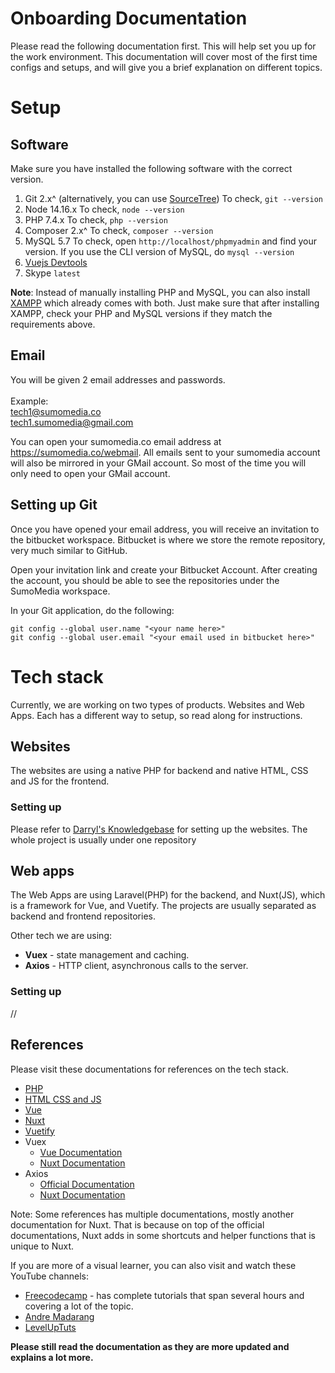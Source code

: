 ﻿# Onboarding Documentation
Please read the following documentation first. This will help set you up for the work environment. This documentation will cover most of the first time configs and setups, and will give you a brief explanation on different topics.

# Setup
## Software
Make sure you have installed the following software with the correct version.
1. Git 2.x^ (alternatively, you can use [SourceTree](https://www.sourcetreeapp.com/))
	To check, `git --version`
2. Node 14.16.x
	To check, `node --version`
3. PHP 7.4.x
	To check, `php --version`
4. Composer 2.x^
	To check, `composer --version`
5. MySQL 5.7
	To check, open `http://localhost/phpmyadmin` and find your version.
	If you use the CLI version of MySQL, do `mysql --version`
6. [Vuejs Devtools](https://chrome.google.com/webstore/detail/vuejs-devtools/nhdogjmejiglipccpnnnanhbledajbpd?hl=en)
7. Skype `latest`

**Note**: Instead of manually installing PHP and MySQL, you can also install [XAMPP](https://www.apachefriends.org/download.html) which already comes with both. Just make sure that after installing XAMPP, check your PHP and MySQL versions if they match the requirements above.

## Email
You will be given 2 email addresses and passwords.
<br/><br/>
Example: <br/>
tech1@sumomedia.co <br/>
tech1.sumomedia@gmail.com <br/>

You can open your sumomedia.co email address at https://sumomedia.co/webmail. All emails sent to your sumomedia account will also be mirrored in your GMail account. So most of the time you will only need to open your GMail account.

## Setting up Git
Once you have opened your email address, you will receive an invitation to the bitbucket workspace. Bitbucket is where we store the remote repository, very much similar to GitHub.

Open your invitation link and create your Bitbucket Account. After creating the account, you should be able to see the repositories under the SumoMedia workspace.

In your Git application, do the following:
```git
git config --global user.name "<your name here>"
git config --global user.email "<your email used in bitbucket here>"
```

# Tech stack
Currently, we are working on two types of products. Websites and Web Apps. Each has a different way to setup, so read along for instructions.

## Websites
The websites are using a native PHP for backend and native HTML, CSS and JS for the frontend.

### Setting up
Please refer to [Darryl's Knowledgebase](#) for setting up the websites. The whole project is usually under one repository

## Web apps
The Web Apps are using Laravel(PHP) for the backend, and Nuxt(JS), which is a framework for Vue, and Vuetify. The projects are usually separated as backend and frontend repositories.

Other tech we are using: 
- **Vuex** - state management and caching.
- **Axios** - HTTP client, asynchronous calls to the server.

### Setting up
//

## References
Please visit these documentations for references on the tech stack.
- [PHP](https://www.php.net/docs.php)
- [HTML CSS and JS](https://developer.mozilla.org/en-US/docs/Web)
- [Vue](https://vuejs.org/v2/guide/)
- [Nuxt](https://nuxtjs.org/docs/2.x/get-started/installation)
- [Vuetify](https://vuetifyjs.com/en/introduction/why-vuetify/#why-vuetify3f)
- Vuex
	- [Vue Documentation](https://vuex.vuejs.org/)
	- [Nuxt Documentation](https://nuxtjs.org/examples/vuex-store)
- Axios
	- [Official Documentation](https://github.com/axios/axios)
	- [Nuxt Documentation](https://axios.nuxtjs.org/)

Note: Some references has multiple documentations, mostly another documentation for Nuxt. That is because on top of the official documentations, Nuxt adds in some shortcuts and helper functions that is unique to Nuxt.

If you are more of a visual learner, you can also visit and watch these YouTube channels:
- [Freecodecamp](https://www.youtube.com/channel/UC8butISFwT-Wl7EV0hUK0BQ) - has complete tutorials that span several hours and covering a lot of the topic.
- [Andre Madarang](https://www.youtube.com/channel/UCtb40EQj2inp8zuaQlLx3iQ)
- [LevelUpTuts](https://www.youtube.com/c/LevelUpTuts/featured)

**Please still read the documentation as they are more updated and explains a lot more.**
